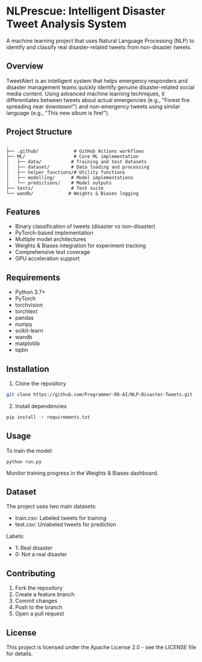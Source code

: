 # NLPrescue: Intelligent Disaster Tweet Analysis System

A machine learning project that uses Natural Language Processing (NLP) to identify and classify real disaster-related tweets from non-disaster tweets.

## Overview

TweetAlert is an intelligent system that helps emergency responders and disaster management teams quickly identify genuine disaster-related social media content. Using advanced machine learning techniques, it differentiates between tweets about actual emergencies (e.g., "Forest fire spreading near downtown!") and non-emergency tweets using similar language (e.g., "This new album is fire!").

## Project Structure

```
.
├── .github/             # GitHub Actions workflows
├── ML/                  # Core ML implementation
│   ├── data/           # Training and test datasets
│   ├── dataset/        # Data loading and processing
│   ├── helper_functions/# Utility functions
│   ├── modelling/      # Model implementations
│   └── predictions/    # Model outputs
├── tests/              # Test suite
└── wandb/             # Weights & Biases logging
```

## Features

- Binary classification of tweets (disaster vs non-disaster)
- PyTorch-based implementation
- Multiple model architectures
- Weights & Biases integration for experiment tracking
- Comprehensive test coverage
- GPU acceleration support

## Requirements

- Python 3.7+
- PyTorch
- torchvision
- torchtext
- pandas
- numpy
- scikit-learn
- wandb
- matplotlib
- tqdm

## Installation

1. Clone the repository

```bash
git clone https://github.com/Programmer-RD-AI/NLP-Disaster-Tweets.git
```

2. Install dependencies

```bash
pip install -r requirements.txt
```

## Usage

To train the model:

```
python run.py
```

Monitor training progress in the Weights & Biases dashboard.

## Dataset

The project uses two main datasets:

- train.csv: Labeled tweets for training
- test.csv: Unlabeled tweets for prediction

Labels:

- 1: Real disaster
- 0: Not a real disaster

## Contributing

1. Fork the repository
2. Create a feature branch
3. Commit changes
4. Push to the branch
5. Open a pull request

## License

This project is licensed under the Apache License 2.0 - see the LICENSE file for details.
